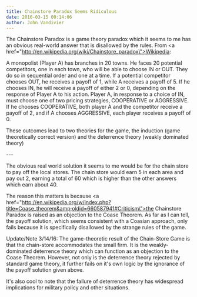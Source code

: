 ```yaml
---
title: Chainstore Paradox Seems Ridiculous
date: 2016-03-15 00:14:06
author: John Vandivier
---
```




The Chainstore Paradox is a game theory paradox which it seems to me has an obvious real-world answer that is disallowed by the rules. From <a href=\"http://en.wikipedia.org/wiki/Chainstore_paradox\">Wikipedia</a>:

A monopolist (Player A) has branches in 20 towns. He faces 20 potential competitors, one in each town, who will be able to choose IN or OUT. They do so in sequential order and one at a time. If a potential competitor chooses OUT, he receives a payoff of 1, while A receives a payoff of 5. If he chooses IN, he will receive a payoff of either 2 or 0, depending on the response of Player A to his action. Player A, in response to a choice of IN, must choose one of two pricing strategies, COOPERATIVE or AGGRESSIVE. If he chooses COOPERATIVE, both player A and the competitor receive a payoff of 2, and if A chooses AGGRESSIVE, each player receives a payoff of 0.

These outcomes lead to two theories for the game, the induction (game theoretically correct version) and the deterrence theory (weakly dominated theory)
<p style=\"text-align: center;\">---</p>
The obvious real world solution it seems to me would be for the chain store to pay off the local stores. The chain store would earn 5 in each area and pay out 2, earning a total of 60 which is higher than the other answers which earn about 40.

The reason this matters is because <a href=\"http://en.wikipedia.org/w/index.php?title=Coase_theorem&amp;oldid=660587941#Criticism\">the Chainstore Paradox is raised as an objection to the Coase Theorem</a>. As far as I can tell, the payoff solution, which seems consistent with a Coasian approach, only fails because it is specifically disallowed by the strange rules of the game.

Update/Note 3/14/16: The game-theoretic result of the Chain-Store Game is that the chain-store accommodates the small firm. It is the weakly-dominated deterrence theory which can function as an objection to the Coase Theorem. However, not only is the deterrence theory rejected by standard game theory, it further fails on it's own logic by the ignorance of the payoff solution given above.

It's also cool to note that the failure of deterrence theory has widespread implications for military policy and other situations.